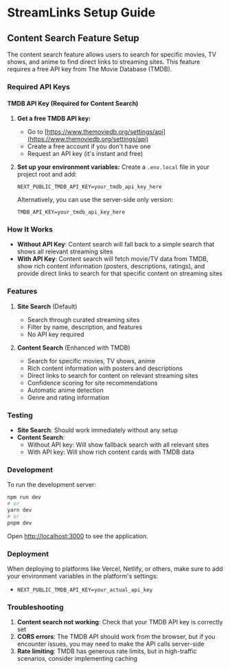 # StreamLinks Setup Guide

## Content Search Feature Setup

The content search feature allows users to search for specific movies, TV shows, and anime to find direct links to streaming sites. This feature requires a free API key from The Movie Database (TMDB).

### Required API Keys

#### TMDB API Key (Required for Content Search)

1. **Get a free TMDB API key:**
   - Go to [https://www.themoviedb.org/settings/api](https://www.themoviedb.org/settings/api)
   - Create a free account if you don't have one
   - Request an API key (it's instant and free)

2. **Set up your environment variables:**
   Create a `.env.local` file in your project root and add:
   ```
   NEXT_PUBLIC_TMDB_API_KEY=your_tmdb_api_key_here
   ```

   Alternatively, you can use the server-side only version:
   ```
   TMDB_API_KEY=your_tmdb_api_key_here
   ```

### How It Works

- **Without API Key**: Content search will fall back to a simple search that shows all relevant streaming sites
- **With API Key**: Content search will fetch movie/TV data from TMDB, show rich content information (posters, descriptions, ratings), and provide direct links to search for that specific content on streaming sites

### Features

1. **Site Search** (Default)
   - Search through curated streaming sites
   - Filter by name, description, and features
   - No API key required

2. **Content Search** (Enhanced with TMDB)
   - Search for specific movies, TV shows, anime
   - Rich content information with posters and descriptions
   - Direct links to search for content on relevant streaming sites
   - Confidence scoring for site recommendations
   - Automatic anime detection
   - Genre and rating information

### Testing

- **Site Search**: Should work immediately without any setup
- **Content Search**: 
  - Without API key: Will show fallback search with all relevant sites
  - With API key: Will show rich content cards with TMDB data

### Development

To run the development server:
```bash
npm run dev
# or
yarn dev
# or
pnpm dev
```

Open [http://localhost:3000](http://localhost:3000) to see the application.

### Deployment

When deploying to platforms like Vercel, Netlify, or others, make sure to add your environment variables in the platform's settings:

- `NEXT_PUBLIC_TMDB_API_KEY=your_actual_api_key`

### Troubleshooting

1. **Content search not working**: Check that your TMDB API key is correctly set
2. **CORS errors**: The TMDB API should work from the browser, but if you encounter issues, you may need to make the API calls server-side
3. **Rate limiting**: TMDB has generous rate limits, but in high-traffic scenarios, consider implementing caching 
